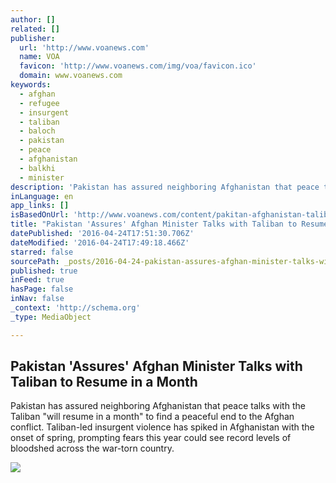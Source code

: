 ```yaml
---
author: []
related: []
publisher:
  url: 'http://www.voanews.com'
  name: VOA
  favicon: 'http://www.voanews.com/img/voa/favicon.ico'
  domain: www.voanews.com
keywords:
  - afghan
  - refugee
  - insurgent
  - taliban
  - baloch
  - pakistan
  - peace
  - afghanistan
  - balkhi
  - minister
description: 'Pakistan has assured neighboring Afghanistan that peace talks with the Taliban "will resume in a month" to find a peaceful end to the Afghan conflict. Taliban-led insurgent violence has spiked in Afghanistan with the onset of spring, prompting fears this year could see record levels of bloodshed across the war-torn country.'
inLanguage: en
app_links: []
isBasedOnUrl: 'http://www.voanews.com/content/pakitan-afghanistan-taliban/3299586.html'
title: "Pakistan 'Assures' Afghan Minister Talks with Taliban to Resume in a Month"
datePublished: '2016-04-24T17:51:30.706Z'
dateModified: '2016-04-24T17:49:18.466Z'
starred: false
sourcePath: _posts/2016-04-24-pakistan-assures-afghan-minister-talks-with-taliban-to-res.md
published: true
inFeed: true
hasPage: false
inNav: false
_context: 'http://schema.org'
_type: MediaObject

---
```

<article style=""><h1>Pakistan 'Assures' Afghan Minister Talks with Taliban to Resume in a Month</h1><p>Pakistan has assured neighboring Afghanistan that peace talks with the Taliban "will resume in a month" to find a peaceful end to the Afghan conflict. Taliban-led insurgent violence has spiked in Afghanistan with the onset of spring, prompting fears this year could see record levels of bloodshed across the war-torn country.</p><img src="http://gdb.voanews.com/462BDBBB-2DD5-4B1C-AD62-D188A4B6953F_mw1024_mh1024_s.jpg" /></article>
